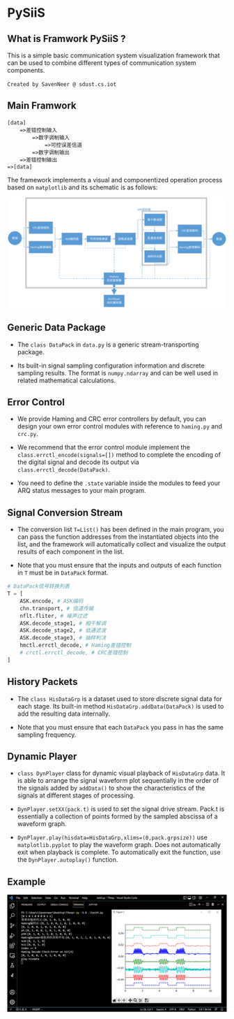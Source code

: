 # PySiiS

## What is Framwork PySiiS ?

This is a simple basic communication system visualization framework that can be used to combine different types of communication system components.

``Created by SavenNeer @ sdust.cs.iot ``

## Main Framwork

```
[data]
    =>差错控制输入
        =>数字调制输入
            =>可控误差信道
        =>数字调制输出
    =>差错控制输出
=>[data]
```

The framework implements a visual and componentized operation process based on ``matplotlib`` and its schematic is as follows:

![image](/imgs/image1.png)


## Generic Data Package

* The ``class DataPack`` in ``data.py`` is a generic stream-transporting package.

* Its built-in signal sampling configuration information and discrete sampling results. The format is ``numpy.ndarray`` and can be well used in related mathematical calculations.


## Error Control

* We provide Haming and CRC error controllers by default, you can design your own error control modules with reference to ``haming.py`` and ``crc.py``.

* We recommend that the error control module implement the ``class.errctl_encode(signals=[])`` method to complete the encoding of the digital signal and decode its output via ``class.errctl_decode(DataPack)``.

* You need to define the ``.state`` variable inside the modules to feed your ARQ status messages to your main program.

## Signal Conversion Stream

* The conversion list ``T=List()`` has been defined in the main program, you can pass the function addresses from the instantiated objects into the list, and the framework will automatically collect and visualize the output results of each component in the list.

* Note that you must ensure that the inputs and outputs of each function in ``T`` must be in ``DataPack`` format.

```python
# DataPack信号转换列表
T = [
    ASK.encode, # ASK编码
    chn.transport, # 信道传输
    nflt.fliter, # 噪声过滤
    ASK.decode_stage1, # 相干解调
    ASK.decode_stage2, # 低通滤波
    ASK.decode_stage3, # 抽样判决
    hmctl.errctl_decode, # Haming差错控制
    # crctl.errctl_decode, # CRC差错控制
]
```

## History Packets

* The ``class HisDataGrp`` is a dataset used to store discrete signal data for each stage. Its built-in method ``HisDataGrp.addData(DataPack)`` is used to add the resulting data internally.

* Note that you must ensure that each ``DataPack`` you pass in has the same sampling frequency.

## Dynamic Player

* ``class DynPlayer`` class for dynamic visual playback of ``HisDataGrp`` data. It is able to arrange the signal waveform plot sequentially in the order of the signals added by ``addData()`` to show the characteristics of the signals at different stages of processing.

* ``DynPlayer.setXX(pack.t)`` is used to set the signal drive stream. Pack.t is essentially a collection of points formed by the sampled abscissa of a waveform graph.

* ``DynPlayer.play(hisdata=HisDataGrp,xlims=(0,pack.grpsize))`` use ``matplotlib.pyplot`` to play the waveform graph. Does not automatically exit when playback is complete. To automatically exit the function, use the ``DynPlayer.autoplay()`` function.


## Example

![image](/imgs/image2.png)


